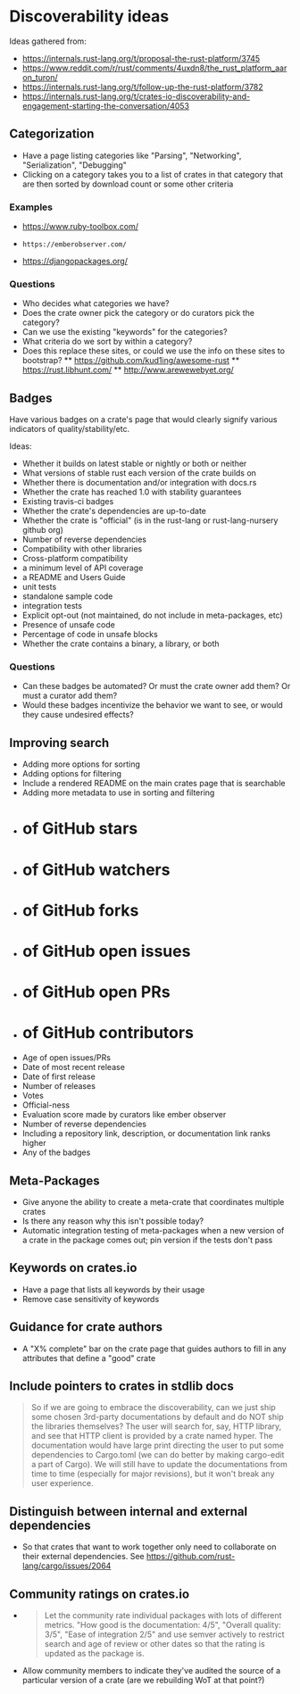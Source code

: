 # Discoverability ideas

Ideas gathered from:

* https://internals.rust-lang.org/t/proposal-the-rust-platform/3745
*    https://www.reddit.com/r/rust/comments/4uxdn8/the_rust_platform_aaron_turon/
*    https://internals.rust-lang.org/t/follow-up-the-rust-platform/3782
*    https://internals.rust-lang.org/t/crates-io-discoverability-and-engagement-starting-the-conversation/4053


## Categorization

*    Have a page listing categories like "Parsing", "Networking", "Serialization", "Debugging"
*    Clicking on a category takes you to a list of crates in that category that are then sorted by download count or some other criteria

### Examples

*    https://www.ruby-toolbox.com/
*     https://emberobserver.com/
*    https://djangopackages.org/

###    Questions

*    Who decides what categories we have? 
*   Does the crate owner pick the category or do curators pick the category?
*    Can we use the existing "keywords" for the categories?
*    What criteria do we sort by within a category?
*    Does this replace these sites, or could we use the info on these sites to bootstrap?
**    https://github.com/kud1ing/awesome-rust
**    https://rust.libhunt.com/
**    http://www.arewewebyet.org/

## Badges

Have various badges on a crate's page that would clearly signify various indicators of quality/stability/etc.

Ideas:

*    Whether it builds on latest stable or nightly or both or neither
*    What versions of stable rust each version of the crate builds on
*    Whether there is documentation and/or integration with docs.rs
*    Whether the crate has reached 1.0 with stability guarantees
* Existing travis-ci badges
*    Whether the crate's dependencies are up-to-date
*   Whether the crate is "official" (is in the rust-lang or rust-lang-nursery github org)
*    Number of reverse dependencies
*    Compatibility with other libraries
*    Cross-platform compatibility
*    a minimum level of API coverage
*    a README and Users Guide
*    unit tests
*    standalone sample code
*    integration tests
*    Explicit opt-out (not maintained, do not include in meta-packages, etc)
*    Presence of unsafe code
*    Percentage of code in unsafe blocks
*    Whether the crate contains a binary, a library, or both

###   Questions

*    Can these badges be automated? Or must the crate owner add them? Or must a curator add them?
*    Would these badges incentivize the behavior we want to see, or would they cause undesired effects?


## Improving search

*    Adding more options for sorting
*    Adding options for filtering
*    Include a rendered README on the main crates page that is searchable
*    Adding more metadata to use in sorting and filtering
  *    # of GitHub stars
  *    # of GitHub watchers
  *    # of GitHub forks
  *    # of GitHub open issues
  *    # of GitHub open PRs
  *    # of GitHub contributors
  *    Age of open issues/PRs
  *    Date of most recent release
  *    Date of first release
  *    Number of releases
  *    Votes
  *    Official-ness
  *    Evaluation score made by curators like ember observer
  *    Number of reverse dependencies
  *    Including a repository link, description, or documentation link ranks higher
  *    Any of the badges


## Meta-Packages

*    Give anyone the ability to create a meta-crate that coordinates multiple crates
*    Is there any reason why this isn't possible today?
*    Automatic integration testing of meta-packages when a new version of a crate in the package comes out; pin version if the tests don't pass

## Keywords on crates.io

*    Have a page that lists all keywords by their usage
*    Remove case sensitivity of keywords

## Guidance for crate authors

*    A "X% complete" bar on the crate page that guides authors to fill in any attributes that define a "good" crate


## Include pointers to crates in stdlib docs


>    So if we are going to embrace the discoverability, can we just ship some chosen 3rd-party documentations by default and do NOT ship the libraries themselves? The user will search for, say, HTTP library, and see that HTTP client is provided by a crate named hyper. The documentation would have large print directing the user to put some dependencies to Cargo.toml (we can do better by making cargo-edit a part of Cargo). We will still have to update the documentations from time to time (especially for major revisions), but it won't break any user experience.


## Distinguish between internal and external dependencies

* So that crates that want to work together only need to collaborate on their external dependencies. See https://github.com/rust-lang/cargo/issues/2064

## Community ratings on crates.io

* >    Let the community rate individual packages with lots of different metrics. "How good is the documentation: 4/5", "Overall quality: 3/5", "Ease of integration 2/5" and use semver actively to restrict search and age of review or other dates so that the rating is updated as the package is.

*    Allow community members to indicate they've audited the source of a particular version of a crate (are we rebuilding WoT at that point?)
